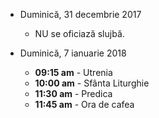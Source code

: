  
* <label>Duminică, 31 decembrie 2017</label>
  - NU se oficiază slujbă.

* <label>Duminică, 7 ianuarie 2018</label>
  * **09:15 am** - Utrenia
  * **10:00 am** - Sfânta Liturghie
  * **11:30 am** - Predica 
  * **11:45 am** - Ora de cafea


